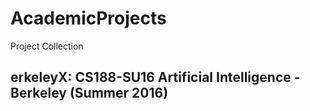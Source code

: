 # AcademicProjects
Project Collection
## erkeleyX: CS188-SU16 Artificial Intelligence - Berkeley (Summer 2016)
